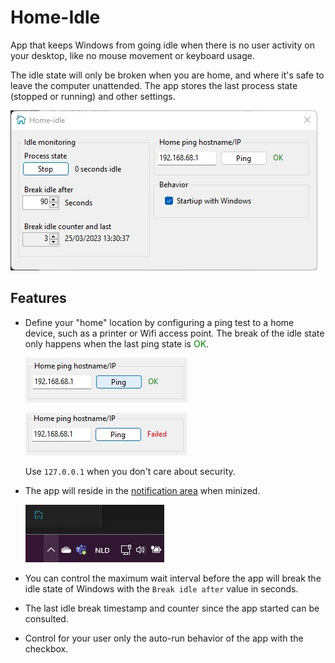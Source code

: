 ﻿# Home-Idle

App that keeps Windows from going idle when there is no user activity on your desktop, like no mouse movement or keyboard usage.

The idle state will only be broken when you are home, and where it's safe to leave the computer unattended. The app stores the last process state (stopped or running) and other settings.

![Form](assets/home-idle-form.jpg)

## Features

- Define your "home" location by configuring a ping test to a home device, such as a printer or Wifi access point. The break of the idle state only happens when the last ping state is <span style="color:green">OK</span>.

  ![ping-OK](assets/home-idle-ping-ok.jpg)

  ![ping-failed](assets/home-idle-ping-failed.jpg)

  Use `127.0.0.1` when you don't care about security.

- The app will reside in the [notification area](https://learn.microsoft.com/en-us/windows/win32/shell/notification-area) when minized.

  ![notification-area](assets/home-idle-notification-area.jpg)

- You can control the maximum wait interval before the app will break the idle state of Windows with the `Break idle after` value in seconds.

- The last idle break timestamp and counter since the app started can be consulted.

- Control for your user only the auto-run behavior of the app with the checkbox.
